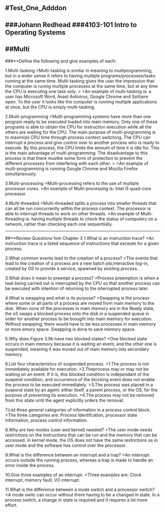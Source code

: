 #**Test_One_Adddon**
-----------------
###Johann Redhead
###4103-101 Intro to Operating Systems
-----------------

##**Multi**
-----------------
###**Define the following and give examples of each:

1.Multi-tasking
	>Multi-tasking is similar in meaning to multiprogramming, but in a wider sense it refers to having multiple programs/processes/tasks running at the same time. Multi-tasking gives the user the impression that the computer is runnig multiple processes at the same time, but at any time the CPU is executing one task only.
	>
	>An example of multi-tasking is: a user has Microsoft Word, Avast Antivirus, Google Chrome and Solitaire open. To the user it looks like the computer is running multiple applications at once, but the CPU is simply multi-tasking.

2.Multi-programming
	>Multi-programming systems have more than one program ready to be executed loaded into main memory. Only one of these programs is able to obtain the CPU for instruction execution while all the others are waiting for the CPU. The main purpose of multi-programming is to maximize CPU time through process contect switching. The CPU can interrupt a process and give control over to another process who is ready to execute. By this process, the CPU limits the amount of time it is idle for. This is the main advantage of multi-programming. The disadvantage to this process is that there mustbe some form of protection to prevent the different processes from interfering with each other.
	>
	>An example of multi-programming is running Google Chrome and Mozilla Firefox simultaneously.
	
3.Multi-processing
	>Multi-processing refers to the use of multiple processor cores.
	>An example of Multi-processing is: Intel i5 quad-core processor.

4.Multi-threaded
	>Multi-threaded splits a process into smaller threads that can all be run concurrently within the process context. The processor is able to interrupt threads to work on other threads.
	>An example of Multi-threading is: having multiple threads to check the status of computers on a network, rather than checking each one sequentially.
	
-----------------
##**Review Questions fom Chapter 3
1.What is an instruction trace?
	>An instruction trace is a listed sequence of instructions that exceute for a given process.
	
2.What common events lead to the creation of a process?
	>The events that lead to the creation of a process are a new batch job,interactive log-in, created by OS to provide a service, spawned by existing process.

3.What does it mean to preempt a process?
	>Process preemption is when a task being carried out is interrupted by the CPU so that another process can be executed with intention of returning to the interrupted process later.
	
4.What is swapping and what is its purpose?
	>Swapping is the process where some or all parts of a process are moved from main memory to the disk. When none of the processes in main memory are in the Ready state, the oS swaps a blocked process onto the disk in a suspended queue in order for another process to be brought into main memory for execution. Without swapping, there would have to be less processes in main memory or more emory space. Swapping is done to save memory space.
	
5.Why does Figure 3.9b have two blocked states?
	>One blocked state occurs in main memory because it is waiting an event, and the other one is suspended, meaning it was moved out of main memory into secondary memory.

6.List four characteristics of suspended process.
	>1.The process is not immediately available for execution.
	>2.Theprocess may or may not be waiting on an event. If it is, this blocked condition is independant of the suspend condition, and occurrence of the blocking event does not enable the process to be executed immediately.
	>3.The process was placed in a suspend state by an agent: either itself, a parent process, or the OS, for the purpose of preventing its execution.
	>4.The process may not be removed from this state until the agent explicitly orders the removal.
	
7.List three general categories of information in a process control block.
	>The three categories are: Process Identifcation, processor state information, process control information.

8.Why are two modes (user and kernel) needed?
	>The user mode needs restrictions on the instructions that can be run and the memory that can be accessed. In kernel mode, the OS does not have the same restrictions as in user mode and the software has control over the processor.

9.What is the difference between an interrupt and a trap?
	>An interrupt occurs outside the running process, whereas a trap is made to handle an error inside the process.
		
10.Give three examples of an interrupt.
	>Three examples are: Clock interrupt, memory fault, I/O interrupt.
	
11.What is the difference between a mode switch and a processor switch?
	>A mode switc can occur without there having to be a changed in state. In a process switch, a change in state is required and it requires a lot more effort.

